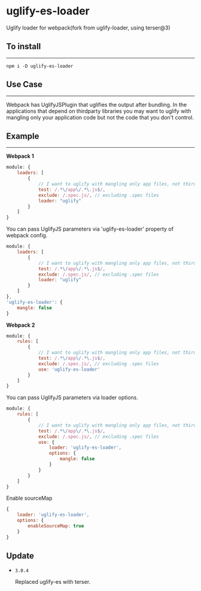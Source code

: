 # uglify-es-loader
Uglify loader for webpack(fork from uglify-loader, using terser@3)

## To install
---

```shell
npm i -D uglify-es-loader
```

## Use Case
---
Webpack has UglifyJSPlugin that uglifies the output after bundling.
In the applications that depend on thirdparty libraries you may want to uglify with mangling only your application code but not the code that you don't control.

## Example
---
**Webpack 1**
```js
module: {
    loaders: [
        {
            // I want to uglify with mangling only app files, not thirdparty libs
            test: /.*\/app\/.*\.js$/,
            exclude: /.spec.js/, // excluding .spec files
            loader: "uglify"
        }
    ]
}
```

You can pass UglifyJS parameters via 'uglify-es-loader' property of webpack config.

```js
module: {
    loaders: [
        {
            // I want to uglify with mangling only app files, not thirdparty libs
            test: /.*\/app\/.*\.js$/,
            exclude: /.spec.js/, // excluding .spec files
            loader: "uglify"
        }
    ]
},
'uglify-es-loader': {
    mangle: false
}
```

**Webpack 2**
```js
module: {
    rules: [
        {
            // I want to uglify with mangling only app files, not thirdparty libs
            test: /.*\/app\/.*\.js$/,
            exclude: /.spec.js/, // excluding .spec files
            use: 'uglify-es-loader'
        }
    ]
}
```

You can pass UglifyJS parameters via loader options.

```js
module: {
    rules: [
        {
            // I want to uglify with mangling only app files, not thirdparty libs
            test: /.*\/app\/.*\.js$/,
            exclude: /.spec.js/, // excluding .spec files
            use: {
                loader: 'uglify-es-loader',
                options: {
                    mangle: false
                }
            }
        }
    ]
}
```

Enable sourceMap
```js
{
    loader: 'uglify-es-loader',
    options: {
        enableSourceMap: true
    }
}
```

## Update

- `3.0.4`

  Replaced uglify-es with terser.
